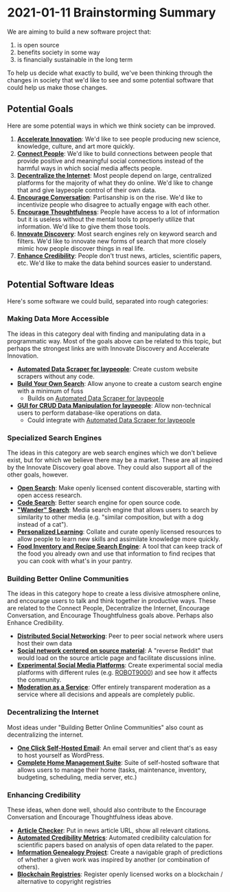 # 2021-01-11 Brainstorming Summary

We are aiming to build a new software project that:  
1. is open source  
1. benefits society in some way
1. is financially sustainable in the long term

To help us decide what exactly to build, we've been thinking through the changes in society that we'd like to see and some potential software that could help us make those changes.

## Potential Goals

Here are some potential ways in which we think society can be improved.

1. **[Accelerate Innovation](accelerate-innovation.md)**: We'd like to see people producing new science, knowledge, culture, and art more quickly.
1. **[Connect People](connect-people.md)**: We'd like to build connections between people that provide positive and meaningful social connections instead of the harmful ways in which social media affects people.
1. **[Decentralize the Internet](decentralize-internet.md)**: Most people depend on large, centralized platforms for the majority of what they do online. We'd like to change that and give laypeople control of their own data.
1. **[Encourage Conversation](encourage-conversation.md)**: Partisanship is on the rise. We'd like to incentivize people who disagree to actually engage with each other.
1. **[Encourage Thoughtfulness](encourage-thinking.md)**: People have access to a lot of information but it is useless without the mental tools to properly utilize that information. We'd like to give them those tools.
1. **[Innovate Discovery](innovate-discovery.md)**: Most search engines rely on keyword search and filters. We'd like to innovate new forms of search that more closely mimic how people discover things in real life.
1. **[Enhance Credibility](credibility.md)**: People don't trust news, articles, scientific papers, etc. We'd like to make the data behind sources easier to understand.

## Potential Software Ideas

Here's some software we could build, separated into rough categories:

### Making Data More Accessible

The ideas in this category deal with finding and manipulating data in a programmatic way. Most of the goals above can be related to this topic, but perhaps the strongest links are with Innovate Discovery and Accelerate Innovation.

* **[Automated Data Scraper for laypeople](auto-data-scraper.md)**: Create custom website scrapers without any code.
* **[Build Your Own Search](build-your-own-search.md)**: Allow anyone to create a custom search engine with a minimum of fuss
	* Builds on [Automated Data Scraper for laypeople](auto-data-scraper.md)
* **[GUI for CRUD Data Manipulation for laypeople](dabble.md)**: Allow non-technical users to perform database-like operations on data.
	* Could integrate with [Automated Data Scraper for laypeople](auto-data-scraper.md)

### Specialized Search Engines

The ideas in this category are web search engines which we don't believe exist, but for which we believe there may be a market. These are all inspired by the Innovate Discovery goal above. They  could also support all of the other goals, however.

* **[Open Search](open-search.md)**: Make openly licensed content discoverable, starting with open access research.
* **[Code Search](code-search.md)**: Better search engine for open source code.
* **["Wander" Search](direction-search.md)**: Media search engine that allows users to search by similarity to other media (e.g. "similar composition, but with a dog instead of a cat").
* **[Personalized Learning](personalized-learning.md)**: Collate and curate openly licensed resources to allow people to learn new skills and assimilate knowledge more quickly.
* **[Food Inventory and Recipe Search Engine](recipe-search.md)**: A tool that can keep track of the food you already own and use that information to find recipes that you can cook with what's in your pantry. 

### Building Better Online Communities

The ideas in this category hope to create a less divisive atmosphere online, and encourage users to talk and think together in productive ways.  These are related to the Connect People, Decentralize the Internet, Encourage Conversation, and Encourage Thoughtfulness goals above. Perhaps also Enhance Credibility.

* **[Distributed Social Networking](distributed-social.md)**: Peer to peer social network where users host their own data
* **[Social network centered on source material](source-commentary-ecosystem.md)**: A "reverse Reddit" that would load on the source article page and facilitate discussions inline.
* **[Experimental Social Media Platforms](social-media-experiments.md)**: Create experimental social media platforms with different rules (e.g.  [ROBOT9000](https://blog.xkcd.com/2008/01/14/robot9000-and-xkcd-signal-attacking-noise-in-chat/)) and see how it affects the community.
* **[Moderation as a Service](moderation-service.md)**: Offer entirely transparent moderation as a service where all decisions and appeals are completely public.

### Decentralizing the Internet

Most ideas under "Building Better Online Communities" also count as decentralizing the internet.

* **[One Click Self-Hosted Email](self-hosted-email.md)**: An email server and client that's as easy to host yourself as WordPress.
* **[Complete Home Management Suite](home-management.md)**: Suite of self-hosted software that allows users to manage their home (tasks, maintenance, inventory, budgeting, scheduling, media server, etc.)

### Enhancing Credibility

These ideas, when done well, should also contribute to the Encourage Conversation and Encourage Thoughtfulness ideas above.

* **[Article Checker](article-checker.md)**: Put in news article URL, show all relevant citations.
* **[Automated Credibility Metrics](automated-credibility-metrics.md)**: Automated credibility calculation for scientific papers based on analysis of open data related to the paper.
* **[Information Genealogy Project](info-genealogy.md)**: Create a navigable graph of predictions of whether a given work was inspired by another (or combination of others).
* **[Blockchain Registries](blockchain-registries.md)**: Register openly licensed works on a blockchain / alternative to copyright registries
